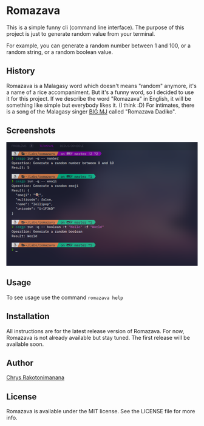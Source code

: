 # Romazava
This is a simple funny cli (command line interface). The purpose of this project is just to generate random value from your terminal.

For example, you can generate a random number between 1 and 100, or a random string, or a random boolean value.

## History

Romazava is a Malagasy word which doesn't means "random" anymore, it's a name of a rice accompaniment. But it's a funny word, so I decided to use it for this project.
If we describe the word "Romazava" in English, it will be something like simple but everybody likes it. (I think :D)
For intimates, there is a song of the Malagasy singer [BIG MJ](https://www.youtube.com/watch?v=GYzLcOqjJnM) called "Romazava Dadiko".
## Screenshots
![Romazava](assets/romazava.png)
## Usage
To see usage use the command `romazava help`

## Installation
All instructions are for the latest release version of Romazava.
For now, Romazava is not already available but stay tuned. The first release will be available soon.

## Author
[Chrys Rakotonimanana](https://github.com/chrys-elrak)

## License
Romazava is available under the MIT license. See the LICENSE file for more info.